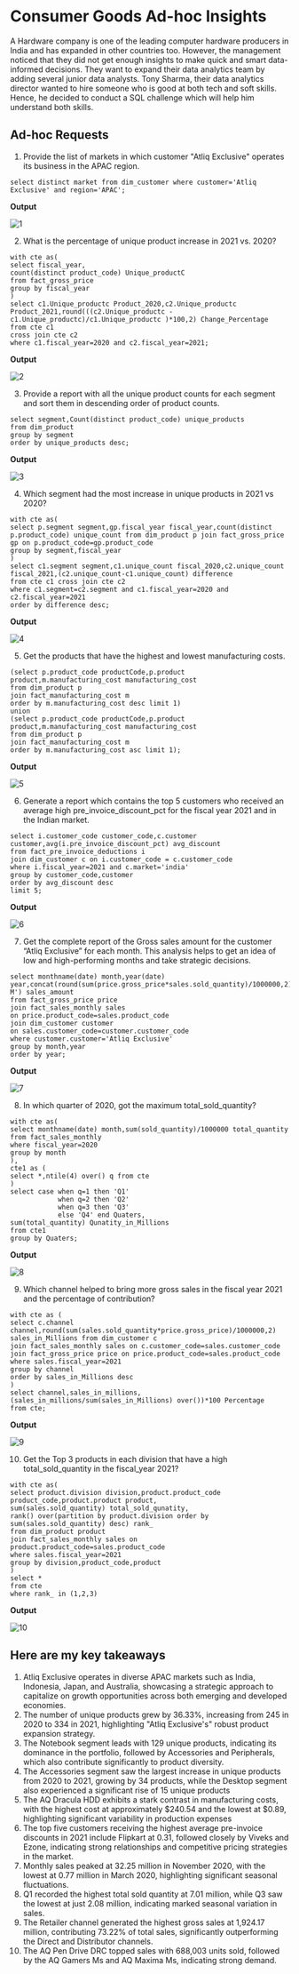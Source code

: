 # Consumer Goods Ad-hoc Insights
A Hardware company is one of the leading computer hardware producers in India and has expanded in other countries too.
However, the management noticed that they did not get enough insights to make quick and smart data-informed decisions. They want to expand their data analytics team by adding several junior data analysts. Tony Sharma, their data analytics director wanted to hire someone who is good at both tech and soft skills. Hence, he decided to conduct a SQL challenge which will help him understand both skills.

## Ad-hoc Requests
1. Provide the list of markets in which customer  "Atliq  Exclusive"  operates its business in the  APAC  region.      

```
select distinct market from dim_customer where customer='Atliq Exclusive' and region='APAC';
```
**Output**

![1](https://github.com/user-attachments/assets/739db421-3d29-461b-97ba-707bfaf5b871)

2. What is the percentage of unique product increase in 2021 vs. 2020?

```
with cte as(
select fiscal_year,
count(distinct product_code) Unique_productC
from fact_gross_price
group by fiscal_year
)
select c1.Unique_productc Product_2020,c2.Unique_productc Product_2021,round(((c2.Unique_productc -c1.Unique_productc)/c1.Unique_productc )*100,2) Change_Percentage
from cte c1 
cross join cte c2 
where c1.fiscal_year=2020 and c2.fiscal_year=2021;
```
**Output**

![2](https://github.com/user-attachments/assets/648f68e8-1c2f-472c-b8d1-3e117c1bc3ab)


3. Provide a report with all the unique product counts for each segment and sort them in descending order of product counts. 
```
select segment,Count(distinct product_code) unique_products 
from dim_product 
group by segment 
order by unique_products desc;
```
**Output**

![3](https://github.com/user-attachments/assets/79144ece-4299-41d2-914a-0d069467da71)

4. Which segment had the most increase in unique products in 2021 vs 2020?
```
with cte as(
select p.segment segment,gp.fiscal_year fiscal_year,count(distinct p.product_code) unique_count from dim_product p join fact_gross_price gp on p.product_code=gp.product_code 
group by segment,fiscal_year
)
select c1.segment segment,c1.unique_count fiscal_2020,c2.unique_count fiscal_2021,(c2.unique_count-c1.unique_count) difference
from cte c1 cross join cte c2 
where c1.segment=c2.segment and c1.fiscal_year=2020 and c2.fiscal_year=2021
order by difference desc;
```
**Output**

![4](https://github.com/user-attachments/assets/cd61dda0-1eca-4bb6-96c7-a6e4dee1fe13)

5. Get the products that have the highest and lowest manufacturing costs.
```
(select p.product_code productCode,p.product product,m.manufacturing_cost manufacturing_cost 
from dim_product p 
join fact_manufacturing_cost m 
order by m.manufacturing_cost desc limit 1)
union 
(select p.product_code productCode,p.product product,m.manufacturing_cost manufacturing_cost 
from dim_product p 
join fact_manufacturing_cost m 
order by m.manufacturing_cost asc limit 1);
```
**Output**

![5](https://github.com/user-attachments/assets/4e9d3e27-9c3e-4aaf-baa9-1dbce5798b90)

6. Generate a report which contains the top 5 customers who received an average high pre_invoice_discount_pct for the fiscal year 2021 and in the Indian market.
```
select i.customer_code customer_code,c.customer customer,avg(i.pre_invoice_discount_pct) avg_discount 
from fact_pre_invoice_deductions i 
join dim_customer c on i.customer_code = c.customer_code
where i.fiscal_year=2021 and c.market='india'
group by customer_code,customer
order by avg_discount desc
limit 5;
```
**Output**

![6](https://github.com/user-attachments/assets/7fa54909-7907-4596-b6fe-49320f97427a)

7. Get the complete report of the Gross sales amount for the customer “Atliq Exclusive” for each month. This analysis helps to get an idea of low and high-performing months and take strategic decisions.
```
select monthname(date) month,year(date) year,concat(round(sum(price.gross_price*sales.sold_quantity)/1000000,2),' M') sales_amount
from fact_gross_price price
join fact_sales_monthly sales
on price.product_code=sales.product_code
join dim_customer customer
on sales.customer_code=customer.customer_code
where customer.customer='Atliq Exclusive'
group by month,year 
order by year;
```
**Output**

![7](https://github.com/user-attachments/assets/f1b67c79-5554-4c7b-8ad5-abb4346bde61)

8. In which quarter of 2020, got the maximum total_sold_quantity?
```
with cte as(
select monthname(date) month,sum(sold_quantity)/1000000 total_quantity
from fact_sales_monthly 
where fiscal_year=2020
group by month
),
cte1 as (
select *,ntile(4) over() q from cte
)
select case when q=1 then 'Q1'
            when q=2 then 'Q2'
            when q=3 then 'Q3'
            else 'Q4' end Quaters,
sum(total_quantity) Qunatity_in_Millions
from cte1
group by Quaters; 
```
**Output**

![8](https://github.com/user-attachments/assets/8ff2d038-819e-47e8-a3eb-6ef9f726ceb7)

9. Which channel helped to bring more gross sales in the fiscal year 2021 and the percentage of contribution?
```
with cte as (
select c.channel channel,round(sum(sales.sold_quantity*price.gross_price)/1000000,2) sales_in_Millions from dim_customer c
join fact_sales_monthly sales on c.customer_code=sales.customer_code
join fact_gross_price price on price.product_code=sales.product_code
where sales.fiscal_year=2021
group by channel
order by sales_in_Millions desc
)
select channel,sales_in_millions,(sales_in_millions/sum(sales_in_Millions) over())*100 Percentage
from cte;
```
**Output**

![9](https://github.com/user-attachments/assets/932138bd-ac2e-4e49-a9ac-ba026bfa914d)

10. Get the Top 3 products in each division that have a high total_sold_quantity in the fiscal_year 2021?
```
with cte as(
select product.division division,product.product_code product_code,product.product product,
sum(sales.sold_quantity) total_sold_qunatity,
rank() over(partition by product.division order by sum(sales.sold_quantity) desc) rank_
from dim_product product
join fact_sales_monthly sales on product.product_code=sales.product_code
where sales.fiscal_year=2021
group by division,product_code,product
)
select *
from cte 
where rank_ in (1,2,3)
```
**Output**

![10](https://github.com/user-attachments/assets/ce61433a-534b-40c4-9822-b2cb92bc3472)


## Here are my key takeaways
1) Atliq Exclusive operates in diverse APAC markets such as India, Indonesia, Japan, and Australia, showcasing a strategic approach to capitalize on growth opportunities across both emerging and developed economies.
2) The number of unique products grew by 36.33%, increasing from 245 in 2020 to 334 in 2021, highlighting "Atliq Exclusive's" robust product expansion strategy.
3) The Notebook segment leads with 129 unique products, indicating its dominance in the portfolio, followed by Accessories and Peripherals, which also contribute significantly to product diversity.
4) The Accessories segment saw the largest increase in unique products from 2020 to 2021, growing by 34 products, while the Desktop segment also experienced a significant rise of 15 unique products
5) The AQ Dracula HDD exhibits a stark contrast in manufacturing costs, with the highest cost at approximately $240.54 and the lowest at $0.89, highlighting significant variability in production expenses
6) The top five customers receiving the highest average pre-invoice discounts in 2021 include Flipkart at 0.31, followed closely by Viveks and Ezone, indicating strong relationships and competitive pricing strategies in the market.
7) Monthly sales peaked at 32.25 million in November 2020, with the lowest at 0.77 million in March 2020, highlighting significant seasonal fluctuations.
8) Q1 recorded the highest total sold quantity at 7.01 million, while Q3 saw the lowest at just 2.08 million, indicating marked seasonal variation in sales.
9) The Retailer channel generated the highest gross sales at 1,924.17 million, contributing 73.22% of total sales, significantly outperforming the Direct and Distributor channels.
10) The AQ Pen Drive DRC topped sales with 688,003 units sold, followed by the AQ Gamers Ms and AQ Maxima Ms, indicating strong demand.


